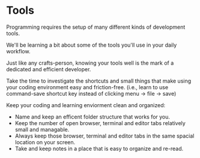 # Tools

Programming requires the setup of many different kinds of development tools.

We'll be learning a bit about some of the tools you'll use in your daily workflow.

Just like any crafts-person, knowing your tools well is the mark of a dedicated and efficient developer.

Take the time to investigate the shortcuts and small things that make using your coding environment easy and friction-free. (i.e., learn to use command-save shortcut key instead of clicking menu -> file -> save)

Keep your coding and learning enviorment clean and organized:

- Name and keep an efficent folder structure that works for you.
- Keep the number of open browser, terminal and editor tabs relatively small and managable.
- Always keep those browser, terminal and editor tabs in the same spacial location on your screen.
- Take and keep notes in a place that is easy to organize and re-read.
